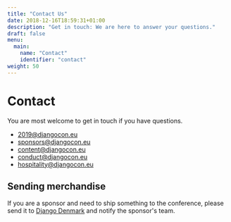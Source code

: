 ```yaml
---
title: "Contact Us"
date: 2018-12-16T18:59:31+01:00
description: "Get in touch: We are here to answer your questions."
draft: false
menu:
  main:
    name: "Contact"
    identifier: "contact"
weight: 50
---
```


# Contact

You are most welcome to get in touch if you have questions.

* [2019@djangocon.eu](mailto:2019@djangocon.eu)
* [sponsors@djangocon.eu](mailto:sponsors@djangocon.eu)
* [content@djangocon.eu](mailto:content@djangocon.eu)
* [conduct@djangocon.eu](mailto:conduct@djangocon.eu)
* [hospitality@djangocon.eu](mailto:hospitality@djangocon.eu)


## Sending merchandise

If you are a sponsor and need to ship something to the conference, please
send it to [Django Denmark](/django-denmark/) and notify the sponsor's team.
